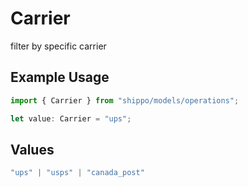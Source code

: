 # Carrier

filter by specific carrier

## Example Usage

```typescript
import { Carrier } from "shippo/models/operations";

let value: Carrier = "ups";
```

## Values

```typescript
"ups" | "usps" | "canada_post"
```